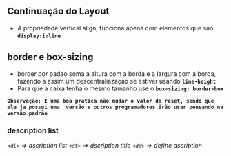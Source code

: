 ## Continuação do Layout 

- A propriedade vertical align, funciona apena com elementos que são **`display:inline`**

## border e box-sizing
- border por padao soma a altura com a borda e a largura com a borda, fazendo a assim um descentraliazação se estiver usando **` line-height `**
- Para que a caixa tenha o mesmo tamanho use o  **`box-sizing: border-box`**  

**`Observação: É uma boa pratica não mudar o valor do reset, sendo que ele ja possui uma 
versão e outros programadores irão usar pensando na versão padrão`**

### description list
*`<dl>` => dscription list*
*`<dt>` => dscription title*
*`<dd>` => define dscription*